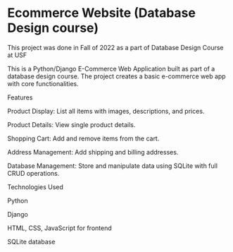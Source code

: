 # Ecommerce Website (Database Design course)

This project was done in Fall of 2022 as a part of Database Design Course at USF

This is a Python/Django E-Commerce Web Application built as part of a database design course. The project creates a basic e-commerce web app with core functionalities.

Features

Product Display: List all items with images, descriptions, and prices.

Product Details: View single product details.

Shopping Cart: Add and remove items from the cart.

Address Management: Add shipping and billing addresses.

Database Management: Store and manipulate data using SQLite with full CRUD operations.

Technologies Used

Python

Django

HTML, CSS, JavaScript for frontend

SQLite database
